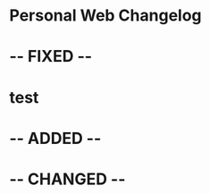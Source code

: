 #
# Personal Web Changelog
#
# 
# -- FIXED --
#
# test
#
# -- ADDED --
#
# 
#
# -- CHANGED --
#
#
#
